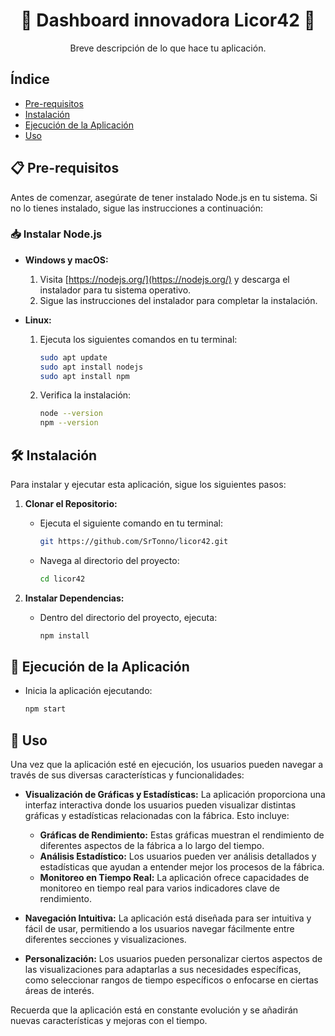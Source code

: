 <h1 align="center">🌟 Dashboard innovadora Licor42 🌟</h1>

<p align="center">
Breve descripción de lo que hace tu aplicación.
</p>

## Índice

- [Pre-requisitos](#pre-requisitos)
- [Instalación](#instalación)
- [Ejecución de la Aplicación](#ejecución-de-la-aplicación)
- [Uso](#uso)

## 📋 Pre-requisitos

Antes de comenzar, asegúrate de tener instalado Node.js en tu sistema. Si no lo tienes instalado, sigue las instrucciones a continuación:

### 📥 Instalar Node.js

- **Windows y macOS:**
  1. Visita [https://nodejs.org/](https://nodejs.org/) y descarga el instalador para tu sistema operativo.
  2. Sigue las instrucciones del instalador para completar la instalación.

- **Linux:**
  1. Ejecuta los siguientes comandos en tu terminal:
     ```bash
     sudo apt update
     sudo apt install nodejs
     sudo apt install npm
     ```
  2. Verifica la instalación:
     ```bash
     node --version
     npm --version
     ```

## 🛠 Instalación

Para instalar y ejecutar esta aplicación, sigue los siguientes pasos:

1. **Clonar el Repositorio:**
   - Ejecuta el siguiente comando en tu terminal:
     ```bash
     git https://github.com/SrTonno/licor42.git
     ```
   - Navega al directorio del proyecto:
     ```bash
     cd licor42
     ```

2. **Instalar Dependencias:**
   - Dentro del directorio del proyecto, ejecuta:
     ```bash
     npm install
     ```

## 🚀 Ejecución de la Aplicación

- Inicia la aplicación ejecutando:
  ```bash
  npm start

## 📖 Uso

Una vez que la aplicación esté en ejecución, los usuarios pueden navegar a través de sus diversas características y funcionalidades:

- **Visualización de Gráficas y Estadísticas:** La aplicación proporciona una interfaz interactiva donde los usuarios pueden visualizar distintas gráficas y estadísticas relacionadas con la fábrica. Esto incluye:

  - **Gráficas de Rendimiento:** Estas gráficas muestran el rendimiento de diferentes aspectos de la fábrica a lo largo del tiempo.
  - **Análisis Estadístico:** Los usuarios pueden ver análisis detallados y estadísticas que ayudan a entender mejor los procesos de la fábrica.
  - **Monitoreo en Tiempo Real:** La aplicación ofrece capacidades de monitoreo en tiempo real para varios indicadores clave de rendimiento.

- **Navegación Intuitiva:** La aplicación está diseñada para ser intuitiva y fácil de usar, permitiendo a los usuarios navegar fácilmente entre diferentes secciones y visualizaciones.

- **Personalización:** Los usuarios pueden personalizar ciertos aspectos de las visualizaciones para adaptarlas a sus necesidades específicas, como seleccionar rangos de tiempo específicos o enfocarse en ciertas áreas de interés.

Recuerda que la aplicación está en constante evolución y se añadirán nuevas características y mejoras con el tiempo.